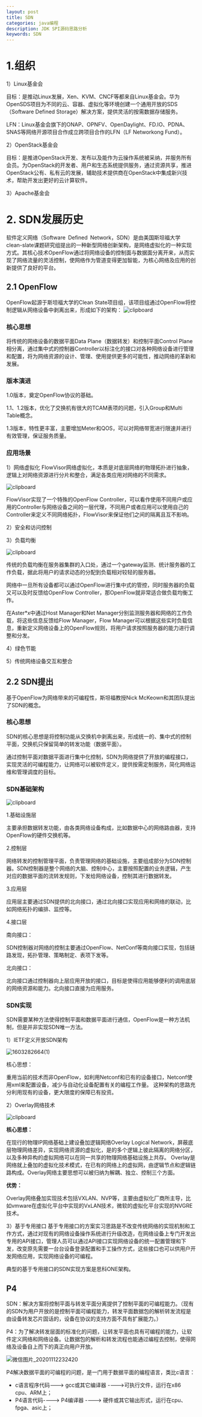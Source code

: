 ```yaml
---
layout: post
title: SDN
categories: java编程
description: JDK SPI源码思路分析
keywords: SDN
---
```


# 1.组织
1）Linux基金会

目标：是推动Linux发展，Xen、KVM、CNCF等都来自Linux基金会。华为OpenSDS项目为不同的云、容器、虚拟化等环境创建一个通用开放的SDS（Software Defined Storage）解决方案，提供灵活的按需数据存储服务。

LFN：Linux基金会旗下的ONAP、OPNFV、OpenDaylight、FD.IO、PDNA、SNAS等网络开源项目合作成立跨项目合作的LFN（LF Networkong Fund）。

2）OpenStack基金会

目标：是推进OpenStack开发、发布以及能作为云操作系统被采纳，并服务所有会员。为OpenStack的开发者、用户和生态系统提供服务，通过资源共享，推进OpenStack公有、私有云的发展，辅助技术提供商在OpenStack中集成新兴技术，帮助开发出更好的云计算软件。

3）Apache基金会

# 2. SDN发展历史
软件定义网络（Software Defined Network，SDN）是由美国斯坦福大学clean-slate课题研究组提出的一种新型网络创新架构，是网络虚拟化的一种实现方式。其核心技术OpenFlow通过将网络设备的控制面与数据面分离开来，从而实现了网络流量的灵活控制，使网络作为管道变得更加智能，为核心网络及应用的创新提供了良好的平台。
## 2.1 OpenFlow
OpenFlow起源于斯坦福大学的Clean State项目组，该项目组通过OpenFlow将控制逻辑从网络设备中剥离出来，形成如下的架构：
![clipboard](5FDDCFF9377B4B108320433298529BBF)

### 核心思想
将传统的网络设备的数据平面Data Plane（数据转发）和控制平面Control Plane相分离，通过集中式的控制器Controller以标注化的接口对各种网络设备进行管理和配置，将为网络资源的设计、管理、使用提供更多的可能性，推动网络的革新和发展。
### 版本演进
1.0版本，奠定OpenFlow协议的基础。

1.1、1.2版本，优化了交换机有很大的TCAM表项的问题，引入Group和Multi Table概念。

1.3版本，特性更丰富，主要增加Meter和QOS，可以对网络带宽进行限速并进行有效管理，保证服务质量。
### 应用场景
1）网络虚拟化
FlowVisor网络虚拟化，本质是对底层网络的物理拓扑进行抽象，逻辑上对网络资源进行分片和整合，满足各类应用对网络的不同需求。

![clipboard](13EB1F2B36D54F16AFBB6CFBA2D5642B)

FlowVisor实现了一个特殊的OpenFlow Controller，可以看作使用不同用户或应用的Controller与网络设备之间的一层代理，不同用户或者应用可以使用自己的Controller来定义不同网络拓扑，FlowVisor来保证他们之间的隔离且互不影响。

2）安全和访问控制

3）负载均衡

![clipboard](1B6CDA163A5947F38688435CEC64B7BF)

传统的负载均衡在服务器集群的入口处，通过一个gateway监测、统计服务器的工作负载，据此将用户的请求动态的分配到负载相对较轻的服务器。

网络中一旦所有设备都可以通过OpenFlow进行集中式的管控，同时服务器的负载又可以及时反馈给OpenFlow Controller，那OpenFlow就非常适合做负载均衡工作。

在Aster*x中通过Host Manager和Net Manager分别监测服务器和网络的工作负载，将这些信息反馈给Flow Manager，Flow Manager可以根据这些实时负载信息，重新定义网络设备上的OpenFlow规则，将用户请求按照服务器的能力进行调整和分发。

4）绿色节能

5）传统网络设备交互和整合
## 2.2 SDN提出
基于OpenFlow为网络带来的可编程性，斯坦福教授Nick McKeown和其团队提出了SDN的概念。
### 核心思想
SDN的核心思想是将控制功能从交换机中剥离出来，形成统一的、集中式的控制平面，交换机只保留简单的转发功能（数据平面）。

通过控制平面对数据平面进行集中化控制，SDN为网络提供了开放的编程接口，实现灵活的可编程能力，让网络可以被软件定义，提供按需定制服务，简化网络运维和管理调度的目标。
### SDN基础架构

![clipboard](4476612D6C3448C4AC73F872E7CEF87C)

1.基础设施层

主要承担数据转发功能，由各类网络设备构成，比如数据中心的网络路由器，支持OpenFlow的硬件交换机等。

2.控制层

网络转发的控制管理平面，负责管理网络的基础设施，主要组成部分为SDN控制器。SDN控制器是整个网络的大脑、控制中心，主要按照配置的业务逻辑，产生对应的数据平面的流转发规则，下发给网络设备，控制其进行数据转发。

3.应用层

应用层主要通过SDN提供的北向接口，通过北向接口实现应用和网络的联动，比如网络拓扑的编排、监控等。

4.接口层

南向接口：

SDN控制器对网络的控制主要通过OpenFlow、NetConf等南向接口实现，包括链路发现，拓扑管理、策略制定、表项下发等。

北向接口：

北向接口通过控制器向上层应用开放的接口，目标是使得应用能够便利的调用底层的网络资源和能力。北向接口直接为应用服务。

### SDN实现
SDN需要某种方法使得控制平面和数据平面进行通信，OpenFlow是一种方法机制，但是并非实现SDN唯一方法。

1）IETF定义开放SDN架构

![1603282664(1)](225E89BBF9B54952A64DF1068600B6DA)

核心思想：

重用当前的技术而非OpenFlow，如利用Netconf和已有的设备接口，Netconf使用xml来配置设备，减少与自动化设备配置有关的编程工作量。
这种架构的思路充分利用现有的设备，更大限度的保障已有投资。

2）Overlay网络技术

![clipboard](03905B9F97424E53B87D9CDFBB7C0C62)

**核心思想：**

在现行的物理IP网络基础上建设叠加逻辑网络Overlay Logical Network，屏蔽底层物理网络差异，实现网络资源的虚拟化，是的多个逻辑上彼此隔离的网络分区，以及多种异构的虚拟网络可以在同一共享的物理网络基础设施上共存。
Overlay是网络就上叠加的虚拟化技术模式，在已有的网络上的虚拟网，由逻辑节点和逻辑链路构成。Overlay网络主要思想可以被归纳为解耦、独立、控制三个方面。

**优势：**

Overlay网络叠加实现技术包括VXLAN、NVP等，主要由虚拟化厂商所主导，比如vmware在虚拟化平台中实现的VxLAN技术，微软的虚拟化平台实现的NVGRE技术。

3）基于专用接口
基于专用接口的方案实习思路是不改变传统网络的实现机制和工作方式，通过对现有的网络设备操作系统进行升级改造，在网络设备上专门开发出专用的API接口，管理人员可以通过API接口实现网络设备的统一配置管理和下发，改变原先需要一台台设备登录配置和手工操作方式，这些接口也可以供用户开发网络应用，实现网络设备的可编程。

典型的基于专用接口的SDN实现方案是思科ONE架构。

##  P4
SDN：解决方案将控制平面与转发平面分离提供了控制平面的可编程能力。（现有的SDN为用户开放的是控制平面可编程能力，转发平面数据包的解析转发流程是由设备转发芯片固话的，设备在协议的支持方面不具有扩展能力。）

P4：为了解决转发层面的标准化的问题，让转发平面也具有可编程的能力，让软件定义网络和网络设备。让数据包的解析和转发流程也能通过编程去控制，使得网络及设备自上而下的真正向用户开放。

![微信图片_20201112232420](411BA930706B42C2B67FC550D38D7EDA)

P4解决数据平面的可编程的问题，是一门用于数据平面的编程语言，类比c语言：

- c语言程序代码---> gcc或其它编译器 ---->可执行文件，运行在x86 cpu、ARM上；
- P4语言代码----> P4编译器 ----> 硬件或其它输出形式，运行在cpu、fpga、asic上；
